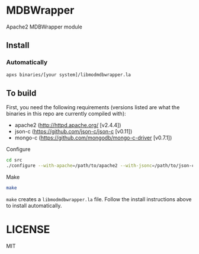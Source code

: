 # MDBWrapper

Apache2 MDBWrapper module

## Install

### Automatically

```bash
apxs binaries/[your system]/libmodmdbwrapper.la
```


## To build

First, you need the following requirements (versions listed are what the binaries in this repo are currently compiled with):

* apache2 (http://httpd.apache.org/ [v2.4.4])
* json-c (https://github.com/json-c/json-c [v0.11])
* mongo-c (https://github.com/mongodb/mongo-c-driver [v0.7.1])


Configure

```bash
cd src
./configure --with-apache=/path/to/apache2 --with-jsonc=/path/to/json-c --with-mongoc=/path/to/mongo-c
```

Make

```bash
make
```

`make` creates a `libmodmdbwrapper.la` file. Follow the install instructions above to install automatically.


# LICENSE

MIT